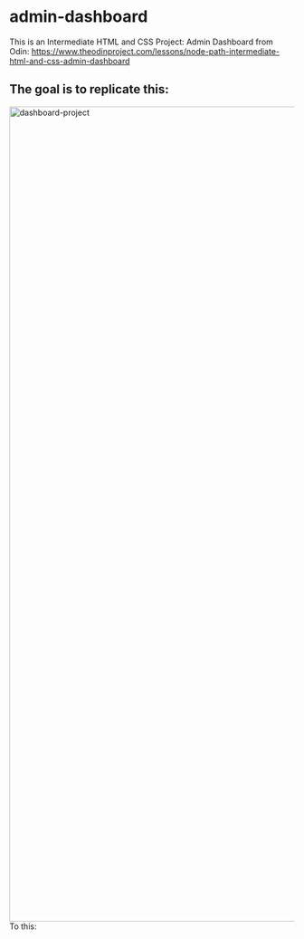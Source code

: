# admin-dashboard

This is an Intermediate HTML and CSS Project: Admin Dashboard from Odin: https://www.theodinproject.com/lessons/node-path-intermediate-html-and-css-admin-dashboard

## The goal is to replicate this:
<img width="1440" alt="dashboard-project" src="https://user-images.githubusercontent.com/28299044/196150867-b44dd1eb-8edc-45e1-b935-8387e755a034.png">
To this: 

